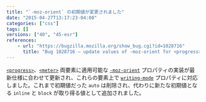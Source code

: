 ```yaml
---
title: "`-moz-orient` の初期値が変更されました"
date: "2015-04-27T13:17:23-04:00"
categories: ["css"]
tags: []
versions: ["40", "45-esr"]
references:
    - url: "https://bugzilla.mozilla.org/show_bug.cgi?id=1028716"
      title: "Bug 1028716 – update values of -moz-orient for <progress> and <meter> to remove \'auto\', and add \'inline\' (new initial value) and \'block\' values with writing-mode support"
---
```

[`<progress>`](https://developer.mozilla.org/docs/Web/HTML/Element/progress)、[`<meter>`](https://developer.mozilla.org/docs/Web/HTML/Element/meter) 両要素に適用可能な [`-moz-orient`](https://developer.mozilla.org/docs/Web/CSS/-moz-orient) プロパティの実装が最新仕様に合わせて更新され、これらの要素上で [`writing-mode`](https://developer.mozilla.org/docs/Web/CSS/writing-mode) プロパティに対応しました。これまで初期値だった `auto` は削除され、代わりに新たな初期値となる `inline` と `block` が取り得る値として追加されました。
